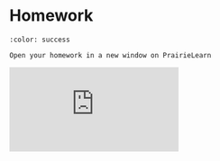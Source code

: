 # Homework

<head><base target="_blank"></head>

```{button-link} https://ca.prairielearn.com/pl/course_instance/2439/assessment/18407
:color: success

Open your homework in a new window on PrairieLearn
```

<iframe class="prairielearn-iframe" src="https://ca.prairielearn.com/pl/course_instance/2439/assessment/18407" frameborder="0"></iframe> 
